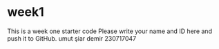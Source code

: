 # week1
This is a week one starter code 
Please write your name and ID here and push it to GitHub.
umut şiar demir 230717047

